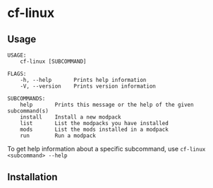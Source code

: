 # cf-linux

## Usage
```
USAGE:
    cf-linux [SUBCOMMAND]

FLAGS:
    -h, --help       Prints help information
    -V, --version    Prints version information

SUBCOMMANDS:
    help       Prints this message or the help of the given subcommand(s)
    install    Install a new modpack
    list       List the modpacks you have installed
    mods       List the mods installed in a modpack
    run        Run a modpack
```
To get help information about a specific subcommand, use `cf-linux <subcommand> --help`

## Installation